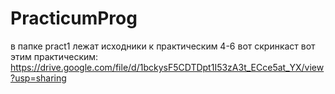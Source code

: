 # PracticumProg
в папке pract1 лежат исходники к практическим 4-6
вот скринкаст вот этим практическим: https://drive.google.com/file/d/1bckysF5CDTDpt1I53zA3t_ECce5at_YX/view?usp=sharing
